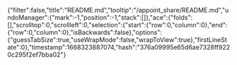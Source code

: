 {"filter":false,"title":"README.md","tooltip":"/appoint_share/README.md","undoManager":{"mark":-1,"position":-1,"stack":[]},"ace":{"folds":[],"scrolltop":0,"scrollleft":0,"selection":{"start":{"row":0,"column":0},"end":{"row":0,"column":0},"isBackwards":false},"options":{"guessTabSize":true,"useWrapMode":false,"wrapToView":true},"firstLineState":0},"timestamp":1668323887074,"hash":"376a09995e65d6ae7328ff9220c295f2ef7bba02"}